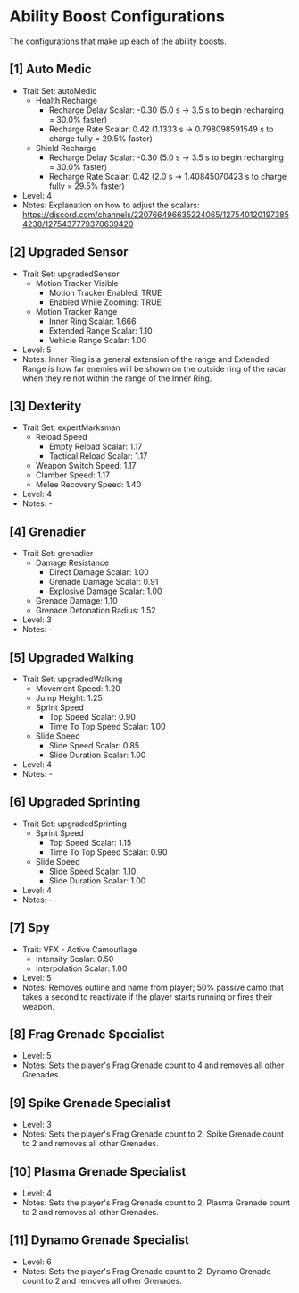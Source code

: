 # Ability Boost Configurations

The configurations that make up each of the ability boosts.

<!--
## [#] Armor Mod Name
- Trait Set: #
  - Weapon Damage: #.##
  - Reload Speed
    - Empty Reload Scalar: #.##
    - Tactical Reload Scalar: #.##
  - Weapon Switch Speed: #.##
  - Movement Speed: #.##
  - Movement Speed With Turret: #.##
  - Jump Height: #.##
  - Clamber Speed: #.##
  - Sprint Speed
    - Top Speed Scalar: #.##
    - Time To Top Speed Scalar: #.##
  - Slide Speed
    - Slide Speed Scalar: #.##
    - Slide Duration Scalar: #.##
  - Melee Damage: #.##
  - Melee Impulse: #.##
  - Melee Recovery Speed: #.##
  - Bonus Health: #.##
  - Bonus Shield: #.##
  - Health Recharge
    - Recharge Delay Scalar: #.##
    - Recharge Rate Scalar: #.##
  - Shield Recharge
    - Recharge Delay Scalar: #.##
    - Recharge Rate Scalar: #.##
  - Vampirism
    - Shield Scalar: #.##
    - Health Scalar: #.##
  - Damage Resistance
    - Direct Damage Scalar: #.##
    - Grenade Damage Scalar: #.##
    - Explosive Damage Scalar: #.##
  - Headshot Protection: TRUE/FALSE
  - Grenade Damage: #.##
  - Grenade Detonation Radius: #.##
  - Grenade Impulse: #.##
  - VFX - Active Camouflage
    - Intensity Scalar: #.##
    - Interpolation Scalar: #.##
  - VFX - Overshield: TRUE/FALSE
  - Motion Tracker Visible
    - Motion Tracker Enabled: TRUE/FALSE
    - Enabled While Zooming: TRUE/FALSE
  - Motion Tracker Range
    - Inner Ring Scalar: #.##
    - Extended Range Scalar: #.##
    - Vehicle Range Scalar: #.##
- Level: #
- Notes: -
-->

## [1] Auto Medic
- Trait Set: autoMedic
  - Health Recharge
    - Recharge Delay Scalar: -0.30 (5.0 s -> 3.5 s to begin recharging = 30.0% faster)
    - Recharge Rate Scalar: 0.42 (1.1333 s -> 0.798098591549 s to charge fully = 29.5% faster)
  - Shield Recharge
    - Recharge Delay Scalar: -0.30 (5.0 s -> 3.5 s to begin recharging = 30.0% faster)
    - Recharge Rate Scalar: 0.42 (2.0 s -> 1.40845070423 s to charge fully = 29.5% faster)
- Level: 4
- Notes: Explanation on how to adjust the scalars: https://discord.com/channels/220766496635224065/1275401201973854238/1275437779370639420

## [2] Upgraded Sensor
- Trait Set: upgradedSensor
  - Motion Tracker Visible
    - Motion Tracker Enabled: TRUE
    - Enabled While Zooming: TRUE
  - Motion Tracker Range
    - Inner Ring Scalar: 1.666
    - Extended Range Scalar: 1.10
    - Vehicle Range Scalar: 1.00
- Level: 5
- Notes: Inner Ring is a general extension of the range and Extended Range is how far enemies will be shown on the outside ring of the radar when they're not within the range of the Inner Ring.

## [3] Dexterity
- Trait Set: expertMarksman
  - Reload Speed
    - Empty Reload Scalar: 1.17
    - Tactical Reload Scalar: 1.17
  - Weapon Switch Speed: 1.17
  - Clamber Speed: 1.17
  - Melee Recovery Speed: 1.40
- Level: 4
- Notes: -

## [4] Grenadier
- Trait Set: grenadier
  - Damage Resistance
    - Direct Damage Scalar: 1.00
    - Grenade Damage Scalar: 0.91
    - Explosive Damage Scalar: 1.00
  - Grenade Damage: 1.10
  - Grenade Detonation Radius: 1.52
- Level: 3
- Notes: -

## [5] Upgraded Walking
- Trait Set: upgradedWalking
  - Movement Speed: 1.20
  - Jump Height: 1.25
  - Sprint Speed
    - Top Speed Scalar: 0.90
    - Time To Top Speed Scalar: 1.00
  - Slide Speed
    - Slide Speed Scalar: 0.85
    - Slide Duration Scalar: 1.00
- Level: 4
- Notes: -

## [6] Upgraded Sprinting
- Trait Set: upgradedSprinting
  - Sprint Speed
    - Top Speed Scalar: 1.15
    - Time To Top Speed Scalar: 0.90
  - Slide Speed
    - Slide Speed Scalar: 1.10
    - Slide Duration Scalar: 1.00
- Level: 4
- Notes: -

## [7] Spy
- Trait: VFX - Active Camouflage
  - Intensity Scalar: 0.50
  - Interpolation Scalar: 1.00
- Level: 5
- Notes: Removes outline and name from player; 50% passive camo that takes a second to reactivate if the player starts running or fires their weapon.

## [8] Frag Grenade Specialist
- Level: 5
- Notes: Sets the player's Frag Grenade count to 4 and removes all other Grenades.

## [9] Spike Grenade Specialist
- Level: 3
- Notes: Sets the player's Frag Grenade count to 2, Spike Grenade count to 2 and removes all other Grenades.

## [10] Plasma Grenade Specialist
- Level: 4
- Notes: Sets the player's Frag Grenade count to 2, Plasma Grenade count to 2 and removes all other Grenades.

## [11] Dynamo Grenade Specialist
- Level: 6
- Notes: Sets the player's Frag Grenade count to 2, Dynamo Grenade count to 2 and removes all other Grenades.
